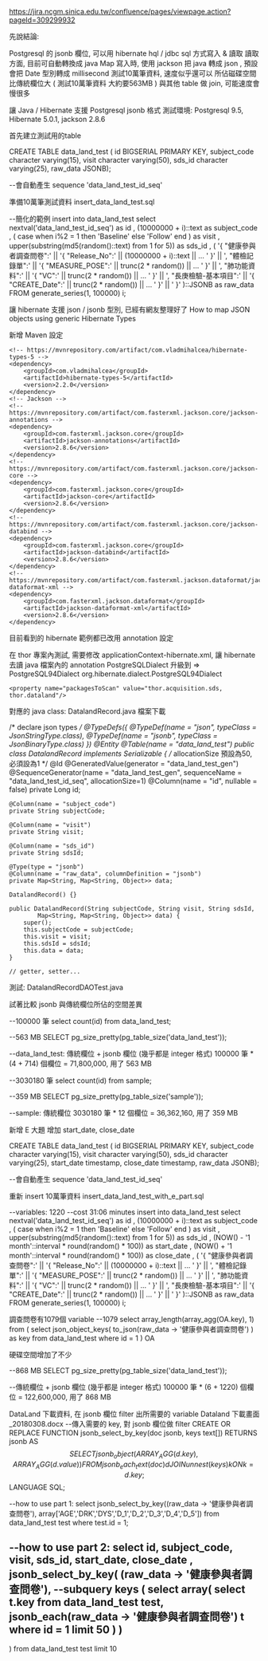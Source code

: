 
https://jira.ncgm.sinica.edu.tw/confluence/pages/viewpage.action?pageId=309299932

先說結論: 

Postgresql 的 jsonb 欄位, 可以用 hibernate hql / jdbc sql 方式寫入 & 讀取
讀取方面, 目前可自動轉換成 java Map
寫入時, 使用 jackson 把 java 轉成 json , 預設會把 Date 型別轉成 millisecond 
測試10萬筆資料, 速度似乎還可以
所佔磁碟空間比傳統欄位大 ( 測試10萬筆資料 大約要563MB )
與其他 table 做 join, 可能速度會慢很多
 


 

讓 Java / Hibernate 支援 Postgresql jsonb 格式
測試環境: Postgresql 9.5, Hibernate 5.0.1, jackson 2.8.6

首先建立測試用的table

CREATE TABLE data_land_test (
id BIGSERIAL PRIMARY KEY,
subject_code character varying(15),
visit character varying(50),
sds_id character varying(25),
raw_data JSONB);
  
--會自動產生 sequence 'data_land_test_id_seq'
 

準備10萬筆測試資料   insert_data_land_test.sql

--簡化的範例
insert into data_land_test
select nextval('data_land_test_id_seq') as id
, (10000000 + i)::text as subject_code
, ( case when i%2 = 1 then 'Baseline' else 'Follow' end ) as visit
, upper(substring(md5(random()::text) from 1 for 5)) as sds_id
, (
'{ "健康參與者調查問卷":' || '{ "Release_No":' || (10000000 + i)::text || ...
' }' ||
', "體檢記錄單":' ||
'{ "MEASURE_POSE":' || trunc(2 * random()) || ...
' }' ||
', "肺功能資料":' ||
'{ "VC":' || trunc(2 * random()) || ...
' }' ||
', "長庚檢驗-基本項目":' ||
'{ "CREATE_Date":' || trunc(2 * random()) || ...
' }' ||
' }' 
  )::JSONB
as raw_data
FROM generate_series(1, 100000) i;
 

讓 hibernate 支援 json / jsonb 型別, 已經有網友整理好了  How to map JSON objects using generic Hibernate Types

新增 Maven 設定

    <!-- https://mvnrepository.com/artifact/com.vladmihalcea/hibernate-types-5 -->
    <dependency>
        <groupId>com.vladmihalcea</groupId>
        <artifactId>hibernate-types-5</artifactId>
        <version>2.2.0</version>
    </dependency>
    <!-- Jackson -->
    <!-- https://mvnrepository.com/artifact/com.fasterxml.jackson.core/jackson-annotations -->
    <dependency>
        <groupId>com.fasterxml.jackson.core</groupId>
        <artifactId>jackson-annotations</artifactId>
        <version>2.8.6</version>
    </dependency>
    <!-- https://mvnrepository.com/artifact/com.fasterxml.jackson.core/jackson-core -->
    <dependency>
        <groupId>com.fasterxml.jackson.core</groupId>
        <artifactId>jackson-core</artifactId>
        <version>2.8.6</version>
    </dependency>
    <!-- https://mvnrepository.com/artifact/com.fasterxml.jackson.core/jackson-databind -->
    <dependency>
        <groupId>com.fasterxml.jackson.core</groupId>
        <artifactId>jackson-databind</artifactId>
        <version>2.8.6</version>
    </dependency>
    <!-- https://mvnrepository.com/artifact/com.fasterxml.jackson.dataformat/jackson-dataformat-xml -->
    <dependency>
        <groupId>com.fasterxml.jackson.dataformat</groupId>
        <artifactId>jackson-dataformat-xml</artifactId>
        <version>2.8.6</version>
    </dependency>
 

目前看到的 hibernate 範例都已改用 annotation 設定

在 thor 專案內測試, 需要修改 applicationContext-hibernate.xml, 讓 hibernate 去讀 java 檔案內的 annotation
PostgreSQLDialect 升級到 => PostgreSQL94Dialect
    <prop key="hibernate.dialect">
      org.hibernate.dialect.PostgreSQL94Dialect
    </prop>
  
    <property name="packagesToScan" value="thor.acquisition.sds, thor.dataland"/>
 

對應的 java class: DatalandRecord.java   檔案下載

/* declare json types */
@TypeDefs({ @TypeDef(name = "json", typeClass = JsonStringType.class),
        @TypeDef(name = "jsonb", typeClass = JsonBinaryType.class) })
@Entity
@Table(name = "data_land_test")
public class DatalandRecord implements Serializable {
    /* allocationSize 預設為50, 必須設為1 */
    @Id
    @GeneratedValue(generator = "data_land_test_gen")
    @SequenceGenerator(name = "data_land_test_gen", sequenceName = "data_land_test_id_seq", allocationSize=1)
    @Column(name = "id", nullable = false)
    private Long id;
  
    @Column(name = "subject_code")
    private String subjectCode;
  
    @Column(name = "visit")
    private String visit;
  
    @Column(name = "sds_id")
    private String sdsId;
  
    @Type(type = "jsonb")
    @Column(name = "raw_data", columnDefinition = "jsonb")
    private Map<String, Map<String, Object>> data;
  
    DatalandRecord() {}
  
    public DatalandRecord(String subjectCode, String visit, String sdsId,
            Map<String, Map<String, Object>> data) {
        super();
        this.subjectCode = subjectCode;
        this.visit = visit;
        this.sdsId = sdsId;
        this.data = data;
    }
  
    // getter, setter...
 

測試:  DatalandRecordDAOTest.java

 

試著比較 jsonb 與傳統欄位所佔的空間差異

--100000 筆
select count(id) from data_land_test;
  
--563 MB
SELECT pg_size_pretty(pg_table_size('data_land_test'));
 
--data_land_test: 傳統欄位 + jsonb 欄位 (幾乎都是 integer 格式)
100000 筆 * (4 + 714) 個欄位 = 71,800,000, 用了 563 MB
 
--3030180 筆
select count(id) from sample;
  
--359 MB
SELECT pg_size_pretty(pg_table_size('sample'));
  
--sample: 傳統欄位
3030180 筆 * 12 個欄位 = 36,362,160, 用了 359 MB
  
 

新增 E 大題
增加 start_date, close_date

CREATE TABLE data_land_test (
id BIGSERIAL PRIMARY KEY,
subject_code character varying(15),
visit character varying(50),
sds_id character varying(25),
start_date timestamp,
close_date timestamp,
raw_data JSONB);
  
--會自動產生 sequence 'data_land_test_id_seq'
 

重新 insert 10萬筆資料   insert_data_land_test_with_e_part.sql

--variables: 1220
--cost 31:06 minutes
insert into data_land_test
select nextval('data_land_test_id_seq') as id
, (10000000 + i)::text as subject_code
, ( case when i%2 = 1 then 'Baseline' else 'Follow' end ) as visit
, upper(substring(md5(random()::text) from 1 for 5)) as sds_id
, (NOW() - '1 month'::interval * round(random() * 100)) as start_date
, (NOW() + '1 month'::interval * round(random() * 100)) as close_date
, (
'{ "健康參與者調查問卷":' || '{ "Release_No":' || (10000000 + i)::text || ...
' }' ||
', "體檢記錄單":' ||
'{ "MEASURE_POSE":' || trunc(2 * random()) || ...
' }' ||
', "肺功能資料":' ||
'{ "VC":' || trunc(2 * random()) || ...
' }' ||
', "長庚檢驗-基本項目":' ||
'{ "CREATE_Date":' || trunc(2 * random()) || ...
' }' ||
' }' 
  )::JSONB
as raw_data
FROM generate_series(1, 100000) i;
 

調查問卷有1079個 variable
--1079
select array_length(array_agg(OA.key), 1)
from (
select json_object_keys( to_json(raw_data -> '健康參與者調查問卷') ) as key
from data_land_test
where id = 1
) OA
 

硬碟空間增加了不少

--868 MB
SELECT pg_size_pretty(pg_table_size('data_land_test'));
  
--傳統欄位 + jsonb 欄位 (幾乎都是 integer 格式)
100000 筆 * (6 + 1220) 個欄位 = 122,600,000, 用了 868 MB
 

DataLand 下載資料, 在 jsonb 欄位 filter 出所需要的 variable   Dataland 下載畫面_20180308.docx
--傳入需要的 key, 對 jsonb 欄位做 filter
CREATE OR REPLACE FUNCTION jsonb_select_by_key(doc jsonb, keys text[])
RETURNS jsonb AS $$
  SELECT jsonb_object( ARRAY_AGG(d.key), ARRAY_AGG(d.value) )
  FROM jsonb_each_text(doc) d
  JOIN unnest(keys) k ON k = d.key;
$$ LANGUAGE SQL;
  
--how to use part 1:
select jsonb_select_by_key((raw_data -> '健康參與者調查問卷'), array['AGE','DRK','DYS','D_1','D_2','D_3','D_4','D_5'])
 from data_land_test test
where test.id = 1;
 
--how to use part 2:
select id, subject_code, visit, sds_id, start_date, close_date
, jsonb_select_by_key( (raw_data -> '健康參與者調查問卷'),
--subquery keys
(
select array(
 select t.key
  from data_land_test test, jsonb_each(raw_data -> '健康參與者調查問卷') t
 where id = 1 limit 50
 )
)
--
)
 from data_land_test test
 limit 10
 

 
